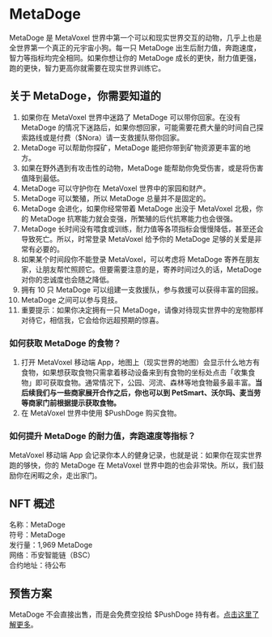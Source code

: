 # MetaDoge

MetaDoge 是 MetaVoxel 世界中第一个可以和现实世界交互的动物，几乎上也是全世界第一个真正的元宇宙小狗。每一只 MetaDoge 出生后耐力值，奔跑速度，智力等指标均完全相同。如果你想让你的 MetaDoge 成长的更快，耐力值更强，跑的更快，智力更高你就需要在现实世界训练它。

## 关于 MetaDoge，你需要知道的

1. 如果你在 MetaVoxel 世界中迷路了 MetaDoge 可以带你回家。在没有 MetaDoge 的情况下迷路后，如果你想回家，可能需要花费大量的时间自己探索路线或是付费（$Nora）请一支救援队带你回家。
2. MetaDoge 可以帮助你探矿，MetaDoge 能把你带到矿物资源更丰富的地方。
3. 如果在野外遇到有攻击性的动物，MetaDoge 能帮助你免受伤害，或是将伤害值降到最低。
4. MetaDoge 可以守护你在 MetaVoxel 世界中的家园和财产。
5. MetaDoge 可以繁殖，所以 MetaDoge 总量并不是固定的。
6. MetaDoge 会进化，如果你经常带着 MetaDoge 出没于 MetaVoxel 北极，你的 MetaDoge 抗寒能力就会变强，所繁殖的后代抗寒能力也会很强。
7. MetaDoge 长时间没有喂食或训练，耐力值等各项指标会慢慢降低，甚至还会导致死亡。所以，时常登录 MetaVoxel 给予你的 MetaDoge 足够的关爱是非常有必要的。
8. 如果某个时间段你不能登录 MetaVoxel，可以考虑将 MetaDoge 寄养在朋友家，让朋友帮忙照顾它。但要需要注意的是，寄养时间过久的话，MetaDoge 对你的忠诚度也会随之降低。
9. 拥有 10 只 MetaDoge 可以组建一支救援队，参与救援可以获得丰富的回报。
10. MetaDoge 之间可以参与竞技。
11. 重要提示：如果你决定拥有一只 MetaDoge，请像对待现实世界中的宠物那样对待它，相信我，它会给你远超预期的惊喜。

### 如何获取 MetaDoge 的食物？

1. 打开 MetaVoxel 移动端 App，地图上（现实世界的地图）会显示什么地方有食物，如果想获取食物只需拿着移动设备来到有食物的坐标处点击「收集食物」即可获取食物。通常情况下，公园、河流、森林等地食物最多最丰富。**当后续我们与一些商家展开合作之后，你也可以到 PetSmart、沃尔玛、麦当劳等商家门前根据提示获取食物。**
2. 在 MetaVoxel 世界中使用 $PushDoge 购买食物。

### 如何提升 MetaDoge 的耐力值，奔跑速度等指标？

MetaVoxel 移动端 App 会记录你本人的健身记录，也就是说：如果你在现实世界跑的够快，你的 MetaDoge 在 MetaVoxel 世界中跑的也会非常快。所以，我们鼓励你在闲暇之余，走出家门。

## NFT 概述

名称：MetaDoge  
符号：MetaDoge  
发行量：1,969 MetaDoge  
网络：币安智能链（BSC）  
合约地址：待公布

## 预售方案

MetaDoge 不会直接出售，而是会免费空投给 $PushDoge 持有者。[点击这里了解更多](https://docs.snowcrash.finance/v/chinese/gameplay/virtual-company/meme-metavoxeldao)。